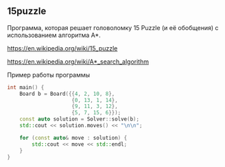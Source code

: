 ## 15puzzle

Программa, которая решает головоломку 15 Puzzle (и её обобщения) с использованием алгоритма A*.

https://en.wikipedia.org/wiki/15_puzzle

https://en.wikipedia.org/wiki/A*_search_algorithm

Пример работы программы

```C++
int main() {
    Board b = Board({{4, 2, 10, 8}, 
                     {0, 13, 1, 14}, 
                     {9, 11, 3, 12}, 
                     {5, 7, 15, 6}});
    const auto solution = Solver::solve(b);
    std::cout << solution.moves() << "\n\n";

    for (const auto& move : solution) {
        std::cout << move << std::endl;
    }
}
